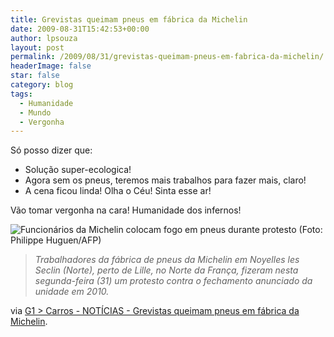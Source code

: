 ```yaml
---
title: Grevistas queimam pneus em fábrica da Michelin
date: 2009-08-31T15:42:53+00:00
author: lpsouza
layout: post
permalink: /2009/08/31/grevistas-queimam-pneus-em-fabrica-da-michelin/
headerImage: false
star: false
category: blog
tags:
  - Humanidade
  - Mundo
  - Vergonha
---
```

Só posso dizer que:

  * Solução super-ecologica!
  * Agora sem os pneus, teremos mais trabalhos para fazer mais, claro!
  * A cena ficou linda! Olha o Céu! Sinta esse ar!

Vão tomar vergonha na cara! Humanidade dos infernos!

![Funcionários da Michelin colocam fogo em pneus durante protesto (Foto: Philippe Huguen/AFP)](http://g1.globo.com/Noticias/Carros/foto/0,,21808901-FMMP,00.jpg)

> _Trabalhadores da fábrica de pneus da Michelin em Noyelles les Seclin (Norte), perto de Lille, no Norte da França, fizeram nesta segunda-feira (31) um protesto contra o fechamento anunciado da unidade em 2010._

via [G1 > Carros - NOTÍCIAS - Grevistas queimam pneus em fábrica da Michelin](http://g1.globo.com/Noticias/Carros/0,,MUL1287031-9658,00.html).
